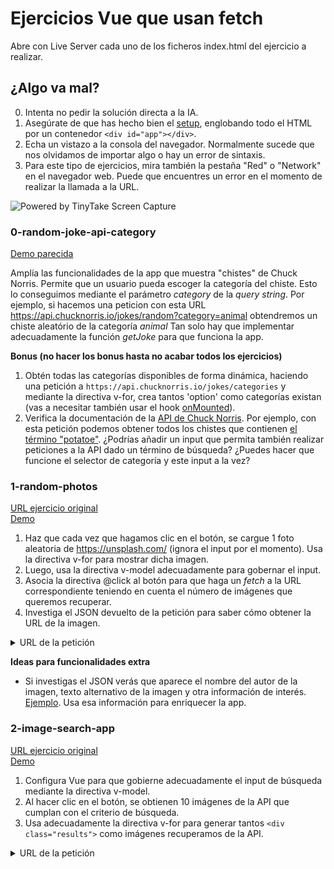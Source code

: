 # Ejercicios Vue que usan fetch

Abre con Live Server cada uno de los ficheros index.html del ejercicio a realizar.

## ¿Algo va mal?

0. Intenta no pedir la solución directa a la IA.
1. Asegúrate de que has hecho bien el [setup](https://vuejs.org/guide/quick-start.html#using-the-global-build), englobando todo el HTML por un contenedor `<div id="app"></div>`.
2. Echa un vistazo a la consola del navegador. Normalmente sucede que nos olvidamos de importar algo o hay un error de sintaxis.
3. Para este tipo de ejercicios, mira también la pestaña "Red" o "Network" en el navegador web. Puede que encuentres un error en el momento de realizar la llamada a la URL.

<img src="https://oscarm.tinytake.com/media/17910d3?filename=1753086794204_TinyTake21-07-2025-10-33-00_638886835924646084.png&sub_type=thumbnail_preview&type=attachment&width=615&height=486" title="Powered by TinyTake Screen Capture"/>

### 0-random-joke-api-category

[Demo parecida](https://omiras.github.io/random-joke-api-project/)

Amplía las funcionalidades de la app que muestra "chistes" de Chuck Norris. 
Permite que un usuario pueda escoger la categoría del chiste. Esto lo conseguimos mediante el parámetro _category_ de la _query string_.
Por ejemplo, si hacemos una peticion con esta URL https://api.chucknorris.io/jokes/random?category=animal obtendremos un chiste aleatório de la categoría _animal_ 
Tan solo hay que implementar adecuadamente la función _getJoke_ para que funciona la app.

**Bonus (no hacer los bonus hasta no acabar todos los ejercicios)**

1. Obtén todas las categorías disponibles de forma dinámica, haciendo una petición a `https://api.chucknorris.io/jokes/categories` y mediante la directiva v-for, crea tantos 'option' como categorías existan (vas a necesitar también usar el hook [onMounted](https://vuejs.org/api/composition-api-lifecycle#onmounted)).
2. Verifica la documentación de la [API de Chuck Norris](https://api.chucknorris.io/). Por ejemplo, con esta petición podemos obtener todos los chistes que contienen [el término "potatoe"](https://api.chucknorris.io/jokes/search?query=potatoe). ¿Podrías añadir un input que permita también realizar peticiones a la API dado un término de búsqueda? ¿Puedes hacer que funcione el selector de categoría y este input a la vez?

### 1-random-photos

[URL ejercicio original](https://www.100jsprojects.com/project/photo-gallery)  
[Demo](https://demo.100jsprojects.com/photo-gallery)  

1. Haz que cada vez que hagamos clic en el botón, se cargue 1 foto aleatoria de https://unsplash.com/ (ignora el input por el momento). Usa la directiva v-for para mostrar dicha imagen.
2. Luego, usa la directiva v-model adecuadamente para gobernar el input.
3. Asocia la directiva @click al botón para que haga un _fetch_ a la URL correspondiente teniendo en cuenta el número de imágenes que queremos recuperar.
3. Investiga el JSON devuelto de la petición para saber cómo obtener la URL de la imagen.

<details>
  <summary>URL de la petición</summary>
  <p>La URL que tenéis que usar es `https://api.unsplash.com/photos?per_page=1&client_id=aMKCCPd9KAQml9r1-a8DuvO6La76rT2Gg54XhDmtiz4`. En el parámetro _per_page_ se indica cuántas fotografías quieres recuperar. Esta API necesita de registro para obtener un *client_id*. Se pide usar la API con moderación ya que está registrada a mi nombre.</p>
</details>

**Ideas para funcionalidades extra**

- Si investigas el JSON verás que aparece el nombre del autor de la imagen, texto alternativo de la imagen y otra información de interés. [Ejemplo](https://api.unsplash.com/photos?per_page=1&client_id=aMKCCPd9KAQml9r1-a8DuvO6La76rT2Gg54XhDmtiz4). Usa esa información para enriquecer la app.

### 2-image-search-app

[URL ejercicio original](https://www.100jsprojects.com/project/photo-gallery)  
[Demo](https://demo.100jsprojects.com/photo-gallery)  

1. Configura Vue para que gobierne adecuadamente el input de búsqueda mediante la directiva v-model.
2. Al hacer clic en el botón, se obtienen 10 imágenes de la API que cumplan con el criterio de búsqueda.
3. Usa adecuadamente la directiva v-for para generar tantos `<div class="results">` como imágenes recuperamos de la API.

<details>
  <summary>URL de la petición</summary>
  <p>La URL que tenéis que usar es `https://api.unsplash.com/search/photos?page=1&query=dog&client_id=aMKCCPd9KAQml9r1-a8DuvO6La76rT2Gg54XhDmtiz4`.
  En el parámetro _query_ se indica el término de búsqueda. En el ejemplo anterior, queremos obtener imágenes de la API que contengan la palabra "dog". Esta API necesita de registro para obtener un *client_id*. Se pide usar la API con moderación ya que está registrada a mi nombre.</p>
</details>



